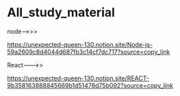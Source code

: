 # All_study_material

node-->>> 

https://unexpected-queen-130.notion.site/Node-js-59a2609c8d4044d687fb3c14cf7dc717?source=copy_link


React--->>

https://unexpected-queen-130.notion.site/REACT-9b358163888845669b1d51478d75b092?source=copy_link
